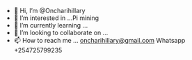 - 👋 Hi, I’m @Oncharihillary
- 👀 I’m interested in ...Pi mining 
- 🌱 I’m currently learning ...
- 💞️ I’m looking to collaborate on ...
- 📫 How to reach me ... oncharihillary@gmail.com
Whatsapp +254725799235

<!---
Oncharihillary/Oncharihillary is a ✨ special ✨ repository because its `README.md` (this file) appears on your GitHub profile.
You can click the Preview link to take a look at your changes.
--->
